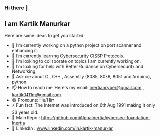 ### Hi there 👋
## I am Kartik Manurkar 
<!--
**AlphaInertia/AlphaInertia** is a ✨ _special_ ✨ repository because its `README.md` (this file) appears on your GitHub profile.
-->
Here are some ideas to get you started:

- 🔭 I’m currently working on a python project on port scanner and enhancing it.
- 🌱 I’m currently learning Cybersecurity CISSP Protocols.
- 👯 I’m looking to collaborate on topics I am currently working on.
- 🤔 I’m looking for help with Better Guidance on Cybersecurity and Networking.
- 💬 Ask me about C , C++ , Assembly (8085, 8086, 8051 and Arduino), python.
- 📫 How to reach me: Here's my email: inertiancyber@gmail.com , kartik0411m@gmail.com
- 😄 Pronouns: He/Him
- ⚡ Fun fact: The Internet was introduced on 6th Aug 1991 making it only 33 years old.
- 🔗 Main Repo : https://github.com/AlphaInertia/cybersec-foundation-Inertia
- 🤝 LinkedIn : www.linkedin.com/in/kartik-manurkar

